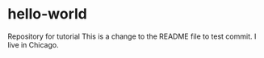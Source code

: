 # hello-world
Repository for tutorial
This is a change to the README file to test commit. I live in Chicago.
